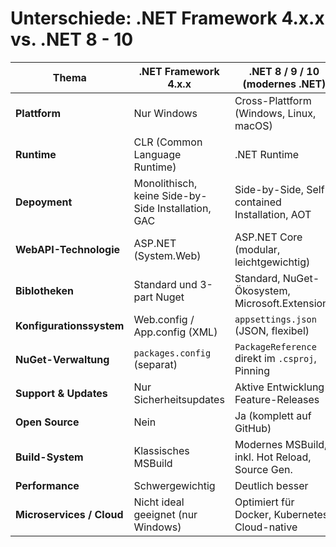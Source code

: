 # Unterschiede: .NET Framework 4.x.x vs. .NET 8 - 10

| Thema                        | .NET Framework 4.x.x                             | .NET 8 / 9 / 10 (modernes .NET)                 |
|------------------------------|--------------------------------------------------|-------------------------------------------------|
| **Plattform**                | Nur Windows                                      | Cross-Plattform (Windows, Linux, macOS)         |
| **Runtime**                  | CLR (Common Language Runtime)                    | .NET Runtime                                    |
| **Depoyment**        | Monolithisch, keine Side-by-Side Installation, GAC | Side-by-Side, Self-contained Installation, AOT        |
| **WebAPI-Technologie**       | ASP.NET (System.Web)                             | ASP.NET Core (modular, leichtgewichtig)         |
| **Biblotheken**     |          Standard und 3-part Nuget                        | Standard, NuGet-Ökosystem, Microsoft.Extensions
| **Konfigurationssystem**     | Web.config / App.config (XML)                    | `appsettings.json` (JSON, flexibel)             |
| **NuGet-Verwaltung**         | `packages.config` (separat)                      | `PackageReference` direkt im `.csproj`, Pinning |
| **Support & Updates**        | Nur Sicherheitsupdates                           | Aktive Entwicklung & Feature-Releases           |
| **Open Source**              | Nein                                             | Ja (komplett auf GitHub)                        |
| **Build-System**             | Klassisches MSBuild                              | Modernes MSBuild, inkl. Hot Reload, Source Gen. |
| **Performance**              | Schwergewichtig                                  | Deutlich besser                                 |
| **Microservices / Cloud**    | Nicht ideal geeignet (nur Windows)               | Optimiert für Docker, Kubernetes, Cloud-native  |

